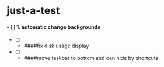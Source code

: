 just-a-test
===========

#### - [ ] 1. automatic change backgrounds
- [ ] * ####fix disk usage display
- [ ] * ####move taskbar to bottom and can hide by shortcuts
